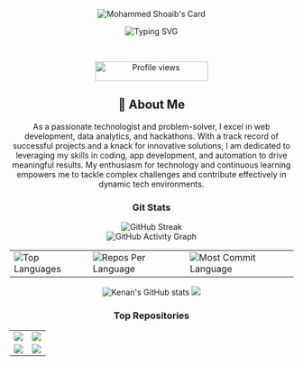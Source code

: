 
<div align="center">

![Mohammed Shoaib's Card](https://cardivo.vercel.app/api?name=Mohammed%20Shoaib&description=Hi!%20I’m%20Shoaib,%20a%2025-year-old%20weaving%20code%20and%20creativity%20into%20every%20project.%20From%20web%20and%20app%20dev%20to%20automation%20and%20anything%20in%20between&image=https://lh3.googleusercontent.com/pw/AP1GczOQ8_zf5tGr3vb7Q_rtwDaXDawtI1aXBugptRmQvL-Ul3WUcAg-jatlgcFpka8_zGJ-Eq0LrxyQ2umj87grNlpvvwkhe-PY0HGzJ8XsNHVUQB-akHfrcHvVmL48bAezxysr93kNcjs7M9MCz52nyyZy3w=w710-h946-s-no-gm?authuser=0&v=beta&t=AaiNF6gm9ESU6GeOZjKhnFqBXIaAwgB3J-GLQBavty0?authuser=0&backgroundColor=%23ecf0f1&pattern=leaf&colorPattern=%23eaeaea)

</div>

<p align="center">
<img src="https://readme-typing-svg.herokuapp.com?font=Cinzel&pause=1000&color=9400D3&center=true&vCenter=true&width=435&lines=Computer+Engineer;Full+Stack+Web+Developer;App+Developer;Automation+Engineer+" alt="Typing SVG" />

</p>


<div align="center">


<br>


<p align="center">
  <img src="https://komarev.com/ghpvc/?username=Mohammed-Shoaib01&color=blueviolet&style=flat-square&label=Profile+Views" alt="Profile views" width="200" height="35">
</p>


<h2 align="center">🚀 About Me</h2>

As a passionate technologist and problem-solver, I excel in web development, data analytics, and hackathons. With a track record of successful projects and a knack for innovative solutions, I am dedicated to leveraging my skills in coding, app development, and automation to drive meaningful results. My enthusiasm for technology and continuous learning empowers me to tackle complex challenges and contribute effectively in dynamic tech environments.


<h3 align="center">Git Stats</h3>

<div align="center">
 
  <img src="https://streak-stats.demolab.com/?user=Mohammed-Shoaib01&theme=highcontrast&hide_border=true" alt="GitHub Streak" />
  <br>
   <img src="https://github-readme-activity-graph.vercel.app/graph?username=Mohammed-Shoaib01&custom_title=Shoaib's%20GitHub%20Activity%20Graph&hide_border=true&border_radius=15&bg_color=000000&color=FFD700&line=1E90FF&point=1E90FF&area_color=000000&title_color=FFD700&area=true" alt="GitHub Activity Graph" />
<br>
<div align="center">
<table>
  <tr>
    <td>
      <img src="https://github-readme-stats.vercel.app/api/top-langs/?username=Mohammed-Shoaib01&hide=html&hide_border=true&layout=compact&langs_count=8&theme=highcontrast" alt="Top Languages">
    </td>
    <td>
      <img src="https://github-profile-summary-cards.vercel.app/api/cards/repos-per-language?username=Mohammed-Shoaib01&theme=highcontrast&hide_border=true" alt="Repos Per Language">
    </td>
    <td>
      <img src="https://github-profile-summary-cards.vercel.app/api/cards/most-commit-language?username=Mohammed-Shoaib01&theme=highcontrast&hide_border=true" alt="Most Commit Language">
    </td>
  </tr>
</table>

</div>

<img src="https://github-readme-stats.vercel.app/api?username=Mohammed-Shoaib01&hide_border=true&border_radius=15&show_icons=true&theme=highcontrast" alt="Kenan's GitHub stats">

<img src="https://github-profile-summary-cards.vercel.app/api/cards/profile-details?username=Mohammed-Shoaib01&theme=highcontrast&hide_border=true">

### Top Repositories
<div align="center">
  <table>
    <tr>
      <td>
        <a href="https://github.com/Mohammed-Shoaib01/EventElevate">
          <img src="https://github-readme-stats.vercel.app/api/pin/?username=Mohammed-Shoaib01&repo=EventElevate&theme=highcontrast&hide_border=true&border_radius=15" />
        </a>
      </td>
      <td>
        <a href="https://github.com/Mohammed-Shoaib01/Alpha_Bytes_Thugs_App">
          <img src="https://github-readme-stats.vercel.app/api/pin/?username=Mohammed-Shoaib01&repo=Alpha_Bytes_Thugs_App&theme=highcontrast&hide_border=true&border_radius=15" />
        </a>
      </td>
    </tr>
    <tr>
      <td>
        <a href="https://github.com/Mohammed-Shoaib01/eyeconcept">
          <img src="https://github-readme-stats.vercel.app/api/pin/?username=Mohammed-Shoaib01&repo=eyeconcept&theme=highcontrast&hide_border=true&border_radius=15" />
        </a>
      </td>
      <td>
        <a href="https://github.com/Mohammed-Shoaib01/SparkBankOnline">
          <img src="https://github-readme-stats.vercel.app/api/pin/?username=Mohammed-Shoaib01&repo=SparkBankOnline&theme=highcontrast&hide_border=true&border_radius=15" />
        </a>
      </td>
    </tr>
  </table>
</div>

